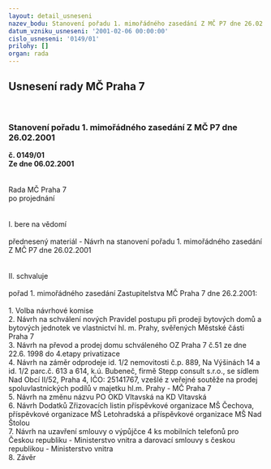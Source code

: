 ```yaml
---
layout: detail_usneseni
nazev_bodu: Stanovení pořadu 1. mimořádného zasedání Z MČ P7 dne 26.02.2001
datum_vzniku_usneseni: '2001-02-06 00:00:00'
cislo_usneseni: '0149/01'
prilohy: []
organ: rada
---
```

<div id="ucUsn_pList" class="usn">
	<span><h2>Usnesení rady MČ Praha 7 </h2>
<br></span><div class="standBody">
<span><h3>Stanovení pořadu 1. mimořádného zasedání Z MČ P7 dne 26.02.2001</h3></span><div class="center">
		<strong>č. 0149/01</strong><br>
	</div>
<div class="center">
		<strong>Ze dne 06.02.2001</strong><br><br>
	</div>
<br>Rada MČ Praha 7<br>po projednání<br><br><br>I.	bere na vědomí<br><br> přednesený materiál - Návrh na stanovení pořadu 1. mimořádného zasedání Z MČ P7 dne 26.02.2001<br><br><br>II.	schvaluje <br><br>pořad 1. mimořádného zasedání Zastupitelstva MČ Praha 7 dne 26.2.2001:<br><br>1. Volba návrhové komise<br>2. Návrh na schválení nových Pravidel postupu při prodeji bytových domů a bytových jednotek ve 	vlastnictví hl. m. Prahy, svěřených Městské části Praha 7<br>3. Návrh na převod a prodej domu schváleného OZ Praha 7 č.51 ze dne 22.6. 1998 do 4.etapy 	privatizace<br>4. Návrh na záměr odprodeje id. 1/2 nemovitosti č.p. 889, Na Výšinách 14 a id. 1/2 parc.č. 613 a 614, 	k.ú. Bubeneč, firmě Stepp consult s.r.o., se sídlem Nad Obcí II/52, Praha 4, IČO: 25141767, vzešlé 	z veřejné soutěže na prodej spoluvlastnických podílů v majetku hl.m. Prahy - MČ Praha 7<br>5. Návrh na změnu názvu PO OKD Vltavská na KD Vltavská<br>6. Návrh Dodatků Zřizovacích listin příspěvkové organizace MŠ Čechova, příspěvkové organizace MŠ   	Letohradská a příspěvkové organizace MŠ Nad Štolou<br>7. Návrh na  uzavření smlouvy o výpůjčce 4 ks mobilních telefonů pro Českou republiku - 	Ministerstvo vnitra a darovací smlouvy s českou republikou - Ministerstvo vnitra<br>8. Závěr<br><br> <br>
</div>
</div>